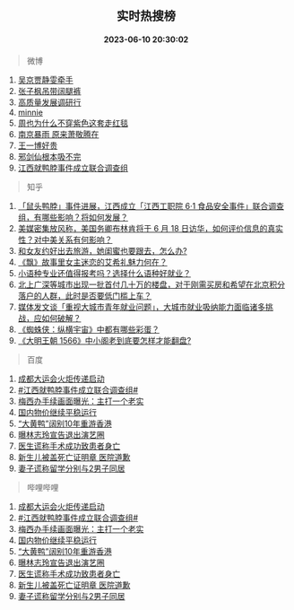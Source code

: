 <div align="center"><h2>实时热搜榜</h2><h4>2023-06-10 20:30:02</h4></div>

> 微博  

1. [吴京贾静雯牵手](https://s.weibo.com/weibo?q=%23%E5%90%B4%E4%BA%AC%E8%B4%BE%E9%9D%99%E9%9B%AF%E7%89%B5%E6%89%8B%23&t=31&band_rank=1&Refer=top)<br />
2. [张子枫吊带阔腿裤](https://s.weibo.com/weibo?q=%23%E5%BC%A0%E5%AD%90%E6%9E%AB%E5%90%8A%E5%B8%A6%E9%98%94%E8%85%BF%E8%A3%A4%23&t=31&band_rank=2&Refer=top)<br />
3. [高质量发展调研行](https://s.weibo.com/weibo?q=%23%E9%AB%98%E8%B4%A8%E9%87%8F%E5%8F%91%E5%B1%95%E8%B0%83%E7%A0%94%E8%A1%8C%23&t=31&band_rank=3&Refer=top)<br />
4. [minnie](https://s.weibo.com/weibo?q=minnie&t=31&band_rank=4&Refer=top)<br />
5. [周也为什么不穿紫色这套走红毯](https://s.weibo.com/weibo?q=%E5%91%A8%E4%B9%9F%E4%B8%BA%E4%BB%80%E4%B9%88%E4%B8%8D%E7%A9%BF%E7%B4%AB%E8%89%B2%E8%BF%99%E5%A5%97%E8%B5%B0%E7%BA%A2%E6%AF%AF&t=31&band_rank=5&Refer=top)<br />
6. [南京暴雨 原来萧敬腾在](https://s.weibo.com/weibo?q=%E5%8D%97%E4%BA%AC%E6%9A%B4%E9%9B%A8%20%E5%8E%9F%E6%9D%A5%E8%90%A7%E6%95%AC%E8%85%BE%E5%9C%A8&t=31&band_rank=6&Refer=top)<br />
7. [王一博好贵](https://s.weibo.com/weibo?q=%23%E7%8E%8B%E4%B8%80%E5%8D%9A%E5%A5%BD%E8%B4%B5%23&t=31&band_rank=7&Refer=top)<br />
8. [邪剑仙根本吸不完](https://s.weibo.com/weibo?q=%E9%82%AA%E5%89%91%E4%BB%99%E6%A0%B9%E6%9C%AC%E5%90%B8%E4%B8%8D%E5%AE%8C&t=31&band_rank=8&Refer=top)<br />
9. [江西就鸭脖事件成立联合调查组](https://s.weibo.com/weibo?q=%23%E6%B1%9F%E8%A5%BF%E5%B0%B1%E9%B8%AD%E8%84%96%E4%BA%8B%E4%BB%B6%E6%88%90%E7%AB%8B%E8%81%94%E5%90%88%E8%B0%83%E6%9F%A5%E7%BB%84%23&t=31&band_rank=9&Refer=top)<br />

> 知乎  

1. [「鼠头鸭脖」事件进展，江西成立「江西工职院 6·1 食品安全事件」联合调查组，有哪些影响？将如何发展？](https://www.zhihu.com/question/605866370)<br />
2. [美媒密集放风称，美国务卿布林肯将于 6 月 18 日访华，如何评价信息的真实性？对中美关系有何影响？](https://www.zhihu.com/question/605841889)<br />
3. [和女友约好出去旅游，她闺蜜也要跟去，怎么办?](https://www.zhihu.com/question/602584344)<br />
4. [《飘》故事里女主迷恋的艾希礼魅力何在？](https://www.zhihu.com/question/266658398)<br />
5. [小语种专业还值得报考吗？选择什么语种好就业？](https://www.zhihu.com/theater/97029)<br />
6. [北上广深等城市出现一批首付几十万的楼盘，对于刚需买房和希望在北京积分落户的人群，此时是否要低门槛上车？](https://www.zhihu.com/question/605671771)<br />
7. [媒体发文谈「重视大城市青年就业问题」，大城市就业吸纳能力面临诸多挑战，应如何破解？](https://www.zhihu.com/question/605838195)<br />
8. [《蜘蛛侠：纵横宇宙》中都有哪些彩蛋？](https://www.zhihu.com/question/604283961)<br />
9. [《大明王朝 1566》中小阁老到底要怎样才能翻盘?](https://www.zhihu.com/question/601872613)<br />

> 百度  

1. [成都大运会火炬传递启动](https://www.baidu.com/s?wd=%E6%88%90%E9%83%BD%E5%A4%A7%E8%BF%90%E4%BC%9A%E7%81%AB%E7%82%AC%E4%BC%A0%E9%80%92%E5%90%AF%E5%8A%A8&sa=fyb_news&rsv_dl=fyb_news)<br />
2. [#江西就鸭脖事件成立联合调查组#](https://www.baidu.com/s?wd=%23%E6%B1%9F%E8%A5%BF%E5%B0%B1%E9%B8%AD%E8%84%96%E4%BA%8B%E4%BB%B6%E6%88%90%E7%AB%8B%E8%81%94%E5%90%88%E8%B0%83%E6%9F%A5%E7%BB%84%23&sa=fyb_news&rsv_dl=fyb_news)<br />
3. [梅西办手续画面曝光：主打一个老实](https://www.baidu.com/s?wd=%E6%A2%85%E8%A5%BF%E5%8A%9E%E6%89%8B%E7%BB%AD%E7%94%BB%E9%9D%A2%E6%9B%9D%E5%85%89%EF%BC%9A%E4%B8%BB%E6%89%93%E4%B8%80%E4%B8%AA%E8%80%81%E5%AE%9E&sa=fyb_news&rsv_dl=fyb_news)<br />
4. [国内物价继续平稳运行](https://www.baidu.com/s?wd=%E5%9B%BD%E5%86%85%E7%89%A9%E4%BB%B7%E7%BB%A7%E7%BB%AD%E5%B9%B3%E7%A8%B3%E8%BF%90%E8%A1%8C&sa=fyb_news&rsv_dl=fyb_news)<br />
5. [“大黄鸭”阔别10年重游香港](https://www.baidu.com/s?wd=%E2%80%9C%E5%A4%A7%E9%BB%84%E9%B8%AD%E2%80%9D%E9%98%94%E5%88%AB10%E5%B9%B4%E9%87%8D%E6%B8%B8%E9%A6%99%E6%B8%AF&sa=fyb_news&rsv_dl=fyb_news)<br />
6. [曝林志玲宣告退出演艺圈](https://www.baidu.com/s?wd=%E6%9B%9D%E6%9E%97%E5%BF%97%E7%8E%B2%E5%AE%A3%E5%91%8A%E9%80%80%E5%87%BA%E6%BC%94%E8%89%BA%E5%9C%88&sa=fyb_news&rsv_dl=fyb_news)<br />
7. [医生谎称手术成功致患者身亡](https://www.baidu.com/s?wd=%E5%8C%BB%E7%94%9F%E8%B0%8E%E7%A7%B0%E6%89%8B%E6%9C%AF%E6%88%90%E5%8A%9F%E8%87%B4%E6%82%A3%E8%80%85%E8%BA%AB%E4%BA%A1&sa=fyb_news&rsv_dl=fyb_news)<br />
8. [新生儿被盖死亡证明章 医院道歉](https://www.baidu.com/s?wd=%E6%96%B0%E7%94%9F%E5%84%BF%E8%A2%AB%E7%9B%96%E6%AD%BB%E4%BA%A1%E8%AF%81%E6%98%8E%E7%AB%A0+%E5%8C%BB%E9%99%A2%E9%81%93%E6%AD%89&sa=fyb_news&rsv_dl=fyb_news)<br />
9. [妻子谎称留学分别与2男子同居](https://www.baidu.com/s?wd=%E5%A6%BB%E5%AD%90%E8%B0%8E%E7%A7%B0%E7%95%99%E5%AD%A6%E5%88%86%E5%88%AB%E4%B8%8E2%E7%94%B7%E5%AD%90%E5%90%8C%E5%B1%85&sa=fyb_news&rsv_dl=fyb_news)<br />

> 哔哩哔哩  

1. [成都大运会火炬传递启动](https://www.baidu.com/s?wd=%E6%88%90%E9%83%BD%E5%A4%A7%E8%BF%90%E4%BC%9A%E7%81%AB%E7%82%AC%E4%BC%A0%E9%80%92%E5%90%AF%E5%8A%A8&sa=fyb_news&rsv_dl=fyb_news)<br />
2. [#江西就鸭脖事件成立联合调查组#](https://www.baidu.com/s?wd=%23%E6%B1%9F%E8%A5%BF%E5%B0%B1%E9%B8%AD%E8%84%96%E4%BA%8B%E4%BB%B6%E6%88%90%E7%AB%8B%E8%81%94%E5%90%88%E8%B0%83%E6%9F%A5%E7%BB%84%23&sa=fyb_news&rsv_dl=fyb_news)<br />
3. [梅西办手续画面曝光：主打一个老实](https://www.baidu.com/s?wd=%E6%A2%85%E8%A5%BF%E5%8A%9E%E6%89%8B%E7%BB%AD%E7%94%BB%E9%9D%A2%E6%9B%9D%E5%85%89%EF%BC%9A%E4%B8%BB%E6%89%93%E4%B8%80%E4%B8%AA%E8%80%81%E5%AE%9E&sa=fyb_news&rsv_dl=fyb_news)<br />
4. [国内物价继续平稳运行](https://www.baidu.com/s?wd=%E5%9B%BD%E5%86%85%E7%89%A9%E4%BB%B7%E7%BB%A7%E7%BB%AD%E5%B9%B3%E7%A8%B3%E8%BF%90%E8%A1%8C&sa=fyb_news&rsv_dl=fyb_news)<br />
5. [“大黄鸭”阔别10年重游香港](https://www.baidu.com/s?wd=%E2%80%9C%E5%A4%A7%E9%BB%84%E9%B8%AD%E2%80%9D%E9%98%94%E5%88%AB10%E5%B9%B4%E9%87%8D%E6%B8%B8%E9%A6%99%E6%B8%AF&sa=fyb_news&rsv_dl=fyb_news)<br />
6. [曝林志玲宣告退出演艺圈](https://www.baidu.com/s?wd=%E6%9B%9D%E6%9E%97%E5%BF%97%E7%8E%B2%E5%AE%A3%E5%91%8A%E9%80%80%E5%87%BA%E6%BC%94%E8%89%BA%E5%9C%88&sa=fyb_news&rsv_dl=fyb_news)<br />
7. [医生谎称手术成功致患者身亡](https://www.baidu.com/s?wd=%E5%8C%BB%E7%94%9F%E8%B0%8E%E7%A7%B0%E6%89%8B%E6%9C%AF%E6%88%90%E5%8A%9F%E8%87%B4%E6%82%A3%E8%80%85%E8%BA%AB%E4%BA%A1&sa=fyb_news&rsv_dl=fyb_news)<br />
8. [新生儿被盖死亡证明章 医院道歉](https://www.baidu.com/s?wd=%E6%96%B0%E7%94%9F%E5%84%BF%E8%A2%AB%E7%9B%96%E6%AD%BB%E4%BA%A1%E8%AF%81%E6%98%8E%E7%AB%A0+%E5%8C%BB%E9%99%A2%E9%81%93%E6%AD%89&sa=fyb_news&rsv_dl=fyb_news)<br />
9. [妻子谎称留学分别与2男子同居](https://www.baidu.com/s?wd=%E5%A6%BB%E5%AD%90%E8%B0%8E%E7%A7%B0%E7%95%99%E5%AD%A6%E5%88%86%E5%88%AB%E4%B8%8E2%E7%94%B7%E5%AD%90%E5%90%8C%E5%B1%85&sa=fyb_news&rsv_dl=fyb_news)<br />

